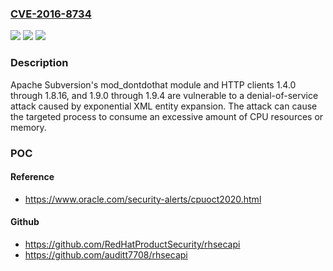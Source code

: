 ### [CVE-2016-8734](https://cve.mitre.org/cgi-bin/cvename.cgi?name=CVE-2016-8734)
![](https://img.shields.io/static/v1?label=Product&message=Apache%20Subversion&color=blue)
![](https://img.shields.io/static/v1?label=Version&message=n%2Fa&color=blue)
![](https://img.shields.io/static/v1?label=Vulnerability&message=Denial%20of%20Service&color=brighgreen)

### Description

Apache Subversion's mod_dontdothat module and HTTP clients 1.4.0 through 1.8.16, and 1.9.0 through 1.9.4 are vulnerable to a denial-of-service attack caused by exponential XML entity expansion. The attack can cause the targeted process to consume an excessive amount of CPU resources or memory.

### POC

#### Reference
- https://www.oracle.com/security-alerts/cpuoct2020.html

#### Github
- https://github.com/RedHatProductSecurity/rhsecapi
- https://github.com/auditt7708/rhsecapi


